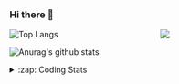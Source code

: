 ### Hi there 👋

<!--
**tao8687/tao8687** is a ✨ _special_ ✨ repository because its `README.md` (this file) appears on your GitHub profile.

Here are some ideas to get you started:

- 🔭 I’m currently working on ...
- 🌱 I’m currently learning ...
- 👯 I’m looking to collaborate on ...
- 🤔 I’m looking for help with ...
- 💬 Ask me about ...
- 📫 How to reach me: ...
- 😄 Pronouns: ...
- ⚡ Fun fact: ...
-->

<img align='right' src="https://media.giphy.com/media/M9gbBd9nbDrOTu1Mqx/giphy.gif" width="240">

  
![Top Langs](https://github-readme-stats.vercel.app/api/top-langs/?username=tao8687&layout=compact&title_color=23238E&text_color=A67D3D)

![Anurag's github stats](https://github-readme-stats.vercel.app/api?username=tao8687&show_icons=true&&text_color=A67D3D&title_color=23238E&show_icons=false&count_private=true&hide=stars)

<details>
  <summary>:zap: Coding Stats</summary>
  <br>
    
<!--START_SECTION:waka-->
![Code Time](http://img.shields.io/badge/Code%20Time-1%2C711%20hrs%2059%20mins-blue)

![Profile Views](http://img.shields.io/badge/Profile%20Views-0-blue)

**🐱 My GitHub Data** 

> 📦 1.5 MB Used in GitHub's Storage 
 > 
> 🚫 Not Opted to Hire
 > 
> 📜 60 Public Repositories 
 > 
> 🔑 25 Private Repositories 
 > 
**I'm an Early 🐤** 

```text
🌞 Morning                1547 commits        ██████████████████████░░░   87.90 % 
🌆 Daytime                90 commits          █░░░░░░░░░░░░░░░░░░░░░░░░   05.11 % 
🌃 Evening                119 commits         ██░░░░░░░░░░░░░░░░░░░░░░░   06.76 % 
🌙 Night                  4 commits           ░░░░░░░░░░░░░░░░░░░░░░░░░   00.23 % 
```
📅 **I'm Most Productive on Wednesday** 

```text
Monday                   253 commits         ████░░░░░░░░░░░░░░░░░░░░░   14.37 % 
Tuesday                  239 commits         ███░░░░░░░░░░░░░░░░░░░░░░   13.58 % 
Wednesday                309 commits         ████░░░░░░░░░░░░░░░░░░░░░   17.56 % 
Thursday                 233 commits         ███░░░░░░░░░░░░░░░░░░░░░░   13.24 % 
Friday                   249 commits         ████░░░░░░░░░░░░░░░░░░░░░   14.15 % 
Saturday                 243 commits         ███░░░░░░░░░░░░░░░░░░░░░░   13.81 % 
Sunday                   234 commits         ███░░░░░░░░░░░░░░░░░░░░░░   13.30 % 
```


📊 **This Week I Spent My Time On** 

```text
🕑︎ Time Zone: Asia/Shanghai

💬 Programming Languages: 
C++                      3 hrs 2 mins        █████████████░░░░░░░░░░░░   51.16 % 
Python                   56 mins             ████░░░░░░░░░░░░░░░░░░░░░   15.77 % 
Objective-C              40 mins             ███░░░░░░░░░░░░░░░░░░░░░░   11.34 % 
CMake                    28 mins             ██░░░░░░░░░░░░░░░░░░░░░░░   07.99 % 
Markdown                 23 mins             ██░░░░░░░░░░░░░░░░░░░░░░░   06.54 % 

🔥 Editors: 
VS Code                  5 hrs 57 mins       █████████████████████████   100.00 % 

🐱‍💻 Projects: 
lidar_IMU_calib          3 hrs 53 mins       ████████████████░░░░░░░░░   65.45 % 
Unknown Project          57 mins             ████░░░░░░░░░░░░░░░░░░░░░   16.00 % 
tools_ws                 24 mins             ██░░░░░░░░░░░░░░░░░░░░░░░   06.75 % 
imu_lidar_calibration    23 mins             ██░░░░░░░░░░░░░░░░░░░░░░░   06.66 % 
ndt_omp                  16 mins             █░░░░░░░░░░░░░░░░░░░░░░░░   04.49 % 

💻 Operating System: 
Linux                    5 hrs 57 mins       █████████████████████████   100.00 % 
```

**I Mostly Code in C++** 

```text
C++                      11 repos            ████████░░░░░░░░░░░░░░░░░   31.43 % 
Python                   10 repos            ███████░░░░░░░░░░░░░░░░░░   28.57 % 
JavaScript               2 repos             █░░░░░░░░░░░░░░░░░░░░░░░░   05.71 % 
Batchfile                1 repo              █░░░░░░░░░░░░░░░░░░░░░░░░   02.86 % 
HTML                     1 repo              █░░░░░░░░░░░░░░░░░░░░░░░░   02.86 % 
```



**Timeline**

![Lines of Code chart](https://raw.githubusercontent.com/tao8687/tao8687/master/assets/bar_graph.png)


 Last Updated on 03/11/2024 01:45:36 UTC
<!--END_SECTION:waka-->
</details>
